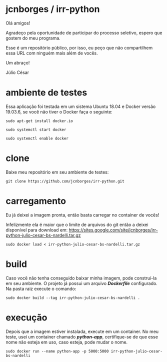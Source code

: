 # jcnborges / irr-python

Olá amigos!

Agradeço pela oportunidade de participar do processo seletivo, espero que gostem do meu programa.

Esse é um repositório público, por isso, eu peço que não compartilhem essa URL com ninguém mais além de vocês.

Um abraço!

Júlio César

# ambiente de testes

Essa aplicação foi testada em um sistema Ubuntu 18.04 e Docker versão 19.03.6, se você não tiver o Docker faça o seguinte:

```
sudo apt-get install docker.io

sudo systemctl start docker

sudo systemctl enable docker
```

# clone

Baixe meu repositório em seu ambiente de testes:

```
git clone https://github.com/jcnborges/irr-python.git
```

# carregamento

Eu já deixei a imagem pronta, então basta carregar no container de vocês!

Infelizmente ela é maior que o limite de arquivos do git então a deixei disponível para download em: https://sites.google.com/site/jcnborges/irr-python-julio-cesar-bs-nardelli.tar.gz

```
sudo docker load < irr-python-julio-cesar-bs-nardelli.tar.gz
```

# build

Caso você não tenha conseguido baixar minha imagem, pode construí-la em seu ambiente. O projeto já possui um arquivo ***Dockerfile*** configurado. Na pasta raiz execute o comando:

```
sudo docker build --tag irr-python-julio-cesar-bs-nardelli .
```

# execução

Depois que a imagem estiver instalada, execute em um container. No meu teste, usei um container chamado ***python-app***, certifique-se de que esse nome não esteja em uso, caso esteja, pode mudar o nome.

```
sudo docker run --name python-app -p 5000:5000 irr-python-julio-cesar-bs-nardelli
```
